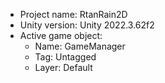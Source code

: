 <!-- UNITY CODE ASSIST INSTRUCTIONS START -->
- Project name: RtanRain2D
- Unity version: Unity 2022.3.62f2
- Active game object:
  - Name: GameManager
  - Tag: Untagged
  - Layer: Default
<!-- UNITY CODE ASSIST INSTRUCTIONS END -->